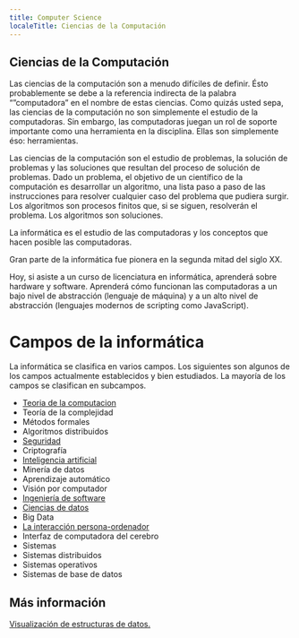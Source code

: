```yaml
---
title: Computer Science
localeTitle: Ciencias de la Computación
---
```

## Ciencias de la Computación

Las ciencias de la computación son a menudo difíciles de definir. Ésto probablemente se debe a la referencia indirecta de la palabra “”computadora” en el nombre de estas ciencias. Como quizás usted sepa, las ciencias de la computación no son simplemente el estudio de la computadoras. Sin embargo, las computadoras juegan un rol de soporte importante como una herramienta en la disciplina. Ellas son simplemente éso: herramientas.

Las ciencias de la computación son el estudio de problemas, la solución de problemas y las soluciones que resultan del proceso de solución de problemas. Dado un problema, el objetivo de un científico de la computación es desarrollar un algoritmo, una lista paso a paso de las instrucciones para resolver cualquier caso del problema que pudiera surgir. Los algoritmos son procesos finitos que, si se siguen, resolverán el problema. Los algoritmos son soluciones.

La informática es el estudio de las computadoras y los conceptos que hacen posible las computadoras.

Gran parte de la informática fue pionera en la segunda mitad del siglo XX.

Hoy, si asiste a un curso de licenciatura en informática, aprenderá sobre hardware y software. Aprenderá cómo funcionan las computadoras a un bajo nivel de abstracción (lenguaje de máquina) y a un alto nivel de abstracción (lenguajes modernos de scripting como JavaScript).

# Campos de la informática

La informática se clasifica en varios campos. Los siguientes son algunos de los campos actualmente establecidos y bien estudiados. La mayoría de los campos se clasifican en subcampos.

*   [Teoria de la computacion](https://en.wikipedia.org/wiki/Theory_of_computation)
*   Teoría de la complejidad
*   Métodos formales
*   Algoritmos distribuidos
*   [Seguridad](https://en.wikipedia.org/wiki/Computer_security)
*   Criptografía
*   [Inteligencia artificial](https://en.wikipedia.org/wiki/Artificial_intelligence)
*   Minería de datos
*   Aprendizaje automático
*   Visión por computador
*   [Ingeniería de software](https://en.wikipedia.org/wiki/Software_engineering)
*   [Ciencias de datos](https://en.wikipedia.org/wiki/Data_science)
*   Big Data
*   [La interacción persona-ordenador](https://en.wikipedia.org/wiki/Human%E2%80%93computer_interaction)
*   Interfaz de computadora del cerebro
*   Sistemas
*   Sistemas distribuidos
*   Sistemas operativos
*   Sistemas de base de datos

## Más información

[Visualización de estructuras de datos.](http://www.cs.usfca.edu/~galles/JavascriptVisual/Algorithms.html)
